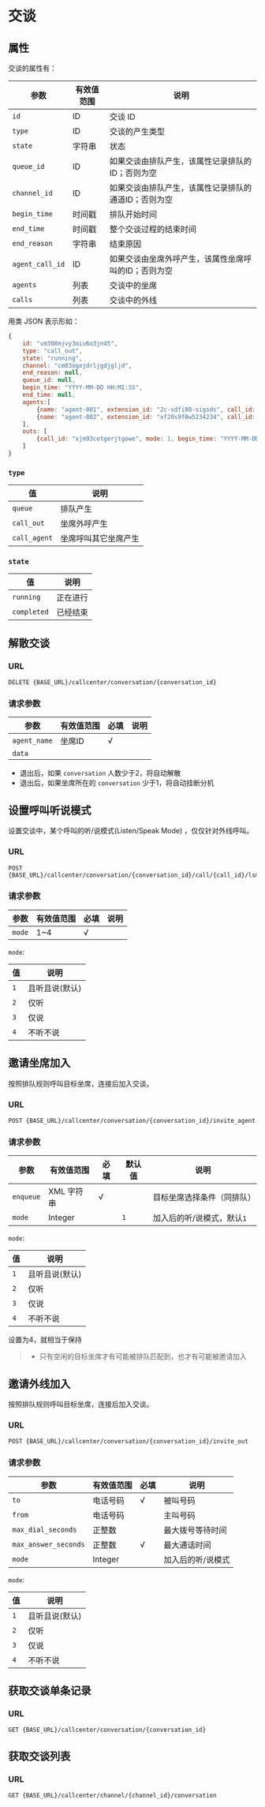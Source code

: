 # 交谈

<!-- toc -->

## 属性
交谈的属性有：

参数                      | 有效值范围                                | 说明
----------------------    | ----------------------------------------- | ----------------------------------------
`id`                      | ID                                        | 交谈 ID
`type`                    | ID                                        | 交谈的产生类型
`state`                   | 字符串                                    | 状态
`queue_id`                | ID                                        | 如果交谈由排队产生，该属性记录排队的ID；否则为空
`channel_id`              | ID                                        | 如果交谈由排队产生，该属性记录排队的通道ID；否则为空
`begin_time`              | 时间戳                                    | 排队开始时间
`end_time`                | 时间戳                                    | 整个交谈过程的结束时间
`end_reason`              | 字符串                                    | 结束原因
`agent_call_id`           | ID                                        | 如果交谈由坐席外呼产生，该属性坐席呼叫的ID；否则为空
`agents`                  | 列表                                      | 交谈中的坐席
`calls`                   | 列表                                      | 交谈中的外线

用类 JSON 表示形如：

```js
{
    id: "vm308mjvy3oiu6o3jn45",
    type: "call_out",
    state: "running",
    channel: "cm03ogejdrljgdjgljd",
    end_reason: null,
    queue_id: null,
    begin_time: "YYYY-MM-DD HH:MI:SS",
    end_time: null,
    agents:[
        {name: "agent-001", extension_id: "2c-sdfi80-sigsds", call_id: "fx20mudfsdfsdf", mode: 1, begin_time: "YYYY-MM-DD HH:MI:SS", end_time: null},
        {name: "agent-002", extension_id: "xf20s9f0w5234234", call_id: "a7ccx93mcjjlee", mode: 2, begin_time: "YYYY-MM-DD HH:MI:SS", end_time: null},
    ],
    outs: [
        {call_id: "xjm93cetgerjtgowe", mode: 1, begin_time: "YYYY-MM-DD HH:MI:SS", end_time: null}
    ]
}
```

### `type`

值                    | 说明
--------------------- | --------------
`queue`               | 排队产生
`call_out`            | 坐席外呼产生
`call_agent`          | 坐席呼叫其它坐席产生

### `state`

值              | 说明
--------------- | --------------
`running`       | 正在进行
`completed`     | 已经结束

## 解散交谈

### URL

```
DELETE {BASE_URL}/callcenter/conversation/{conversation_id}
```

### 请求参数

参数                   | 有效值范围            | 必填 | 说明
---------------------- | ----------------------| ---- | ----------------------------------------
`agent_name`           | 坐席ID                | √    |
`data`                 |                       |      |

* 退出后，如果 `conversation` 人数少于2，将自动解散
* 退出后，如果坐席所在的 `conversation` 少于1，将自动挂断分机

## 设置呼叫听说模式
设置交谈中，某个呼叫的听/说模式(Listen/Speak Mode) ，仅仅针对外线呼叫。

### URL

```
POST {BASE_URL}/callcenter/conversation/{conversation_id}/call/{call_id}/lsm
```

### 请求参数

参数                   | 有效值范围            | 必填 | 说明
---------------------- | ----------------------| ---- | ----------------------------------------
`mode`                 | 1~4                   | √    | 

`mode`:

值     | 说明
------ | ---------
`1`    | 且听且说(默认)
`2`    | 仅听
`3`    | 仅说
`4`    | 不听不说

## 邀请坐席加入
按照排队规则呼叫目标坐席，连接后加入交谈。

### URL
```
POST {BASE_URL}/callcenter/conversation/{conversation_id}/invite_agent
```

### 请求参数

参数                   | 有效值范围            | 必填 | 默认值 | 说明
---------------------- | ----------------------| ---- | ------ | --------------------------------
`enqueue`              | XML 字符串            | √    |        | 目标坐席选择条件（同排队）
`mode`                 | Integer               |      | `1`    | 加入后的听/说模式，默认`1`

`mode`:

值     | 说明
------ | ---------
`1`    | 且听且说(默认)
`2`    | 仅听
`3`    | 仅说
`4`    | 不听不说

设置为4，就相当于保持

> - 只有空闲的目标坐席才有可能被排队匹配到，也才有可能被邀请加入

## 邀请外线加入
按照排队规则呼叫目标坐席，连接后加入交谈。

### URL

```
POST {BASE_URL}/callcenter/conversation/{conversation_id}/invite_out
```

### 请求参数

参数                   | 有效值范围            | 必填 | 说明
---------------------- | ----------------------| ---- | ----------------------------------------
`to`                   | 电话号码              | √    | 被叫号码
`from`                 | 电话号码              |      | 主叫号码
`max_dial_seconds`     | 正整数                |      | 最大拨号等待时间
`max_answer_seconds`   | 正整数                | √    | 最大通话时间
`mode`                 | Integer               |      | 加入后的听/说模式

`mode`:

值     | 说明
------ | ---------
`1`    | 且听且说(默认)
`2`    | 仅听
`3`    | 仅说
`4`    | 不听不说

## 获取交谈单条记录

### URL

```
GET {BASE_URL}/callcenter/conversation/{conversation_id}
```

## 获取交谈列表

### URL

```
GET {BASE_URL}/callcenter/channel/{channel_id}/conversation
```
